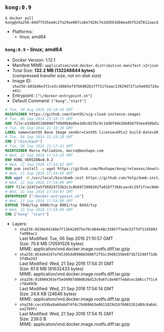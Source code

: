 ## `kong:0.9`

```console
$ docker pull kong@sha256:d4dff535ea9c2fa29ae007ca6e7d20c7e2dd563db8ea45f52d7812aacd1c0087
```

-	Platforms:
	-	linux; amd64

### `kong:0.9` - linux; amd64

-	Docker Version: 1.12.1
-	Manifest MIME: `application/vnd.docker.distribution.manifest.v2+json`
-	Total Size: **132.2 MB (132248844 bytes)**  
	(compressed transfer size, not on-disk size)
-	Image ID: `sha256:b01bd6e3f2ce5c18665ef97b6982b1fff11feaac13929d72f1e5e69272daa41c`
-	Entrypoint: `["\/docker-entrypoint.sh"]`
-	Default Command: `["kong","start"]`

```dockerfile
# Tue, 30 Aug 2016 18:18:45 GMT
MAINTAINER https://github.com/CentOS/sig-cloud-instance-images
# Tue, 06 Sep 2016 21:10:17 GMT
ADD file:e336b45186086f7d9d9b8e8be3d6c027bc9c14dbfdde2bb056793ee458bd1a57 in / 
# Tue, 06 Sep 2016 21:10:19 GMT
LABEL name=CentOS Base Image vendor=CentOS license=GPLv2 build-date=20160906
# Tue, 06 Sep 2016 21:10:20 GMT
CMD ["/bin/bash"]
# Tue, 06 Sep 2016 21:17:41 GMT
MAINTAINER Marco Palladino, marco@mashape.com
# Wed, 21 Sep 2016 17:53:29 GMT
ENV KONG_VERSION=0.9.2
# Wed, 21 Sep 2016 17:54:02 GMT
RUN yum install -y wget https://github.com/Mashape/kong/releases/download/$KONG_VERSION/kong-$KONG_VERSION.el7.noarch.rpm &&     yum clean all
# Wed, 21 Sep 2016 17:54:05 GMT
RUN wget -O /usr/local/bin/dumb-init https://github.com/Yelp/dumb-init/releases/download/v1.1.3/dumb-init_1.1.3_amd64 &&     chmod +x /usr/local/bin/dumb-init
# Wed, 21 Sep 2016 17:54:06 GMT
COPY file:324f2e5f56829733b3c3c8b6971998202fa01bf7368caac6c1971fcec0464e8c in /docker-entrypoint.sh 
# Wed, 21 Sep 2016 17:54:07 GMT
ENTRYPOINT ["/docker-entrypoint.sh"]
# Wed, 21 Sep 2016 17:54:08 GMT
EXPOSE 7946/tcp 8000/tcp 8001/tcp 8443/tcp
# Wed, 21 Sep 2016 17:54:09 GMT
CMD ["kong" "start"]
```

-	Layers:
	-	`sha256:8d30e94188e7f13642d975e70c484e48c33867f3ede3277df1145803fa996ac1`  
		Last Modified: Tue, 06 Sep 2016 21:10:57 GMT  
		Size: 70.6 MB (70591526 bytes)  
		MIME: application/vnd.docker.image.rootfs.diff.tar.gzip
	-	`sha256:854d44197af65395dd090883606f2f91c39d81550e071b72246ff1db5fd8a2d3`  
		Last Modified: Wed, 21 Sep 2016 17:54:31 GMT  
		Size: 61.6 MB (61632433 bytes)  
		MIME: application/vnd.docker.image.rootfs.diff.tar.gzip
	-	`sha256:918904393ef5ed4907d00d636d13c9a6fcde407fe6dcec586cc7f1c4cf8a993b`  
		Last Modified: Wed, 21 Sep 2016 17:54:14 GMT  
		Size: 24.6 KB (24646 bytes)  
		MIME: application/vnd.docker.image.rootfs.diff.tar.gzip
	-	`sha256:cec439ba9a68abd74fdc76d68663e0611829d1676065261489c8a64caa2769fc`  
		Last Modified: Wed, 21 Sep 2016 17:54:15 GMT  
		Size: 239.0 B  
		MIME: application/vnd.docker.image.rootfs.diff.tar.gzip
